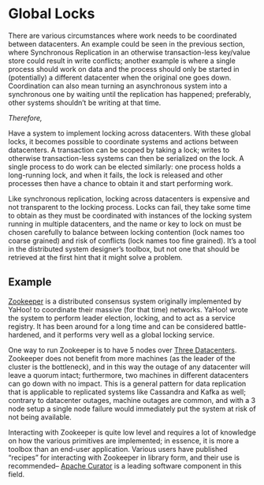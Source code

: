 Global Locks
===

There are various circumstances where work needs to be coordinated
between datacenters. An example could be seen in the previous section,
where Synchronous Replication in an otherwise transaction-less key/value
store could result in write conflicts; another example is where a single
process should work on data and the process should only be started in
(potentially) a different datacenter when the original one goes down.
Coordination can also mean turning an asynchronous system into a
synchronous one by waiting until the replication has happened;
preferably, other systems shouldn’t be writing at that time.

*Therefore,*

Have a system to implement locking across datacenters. With these global
locks, it becomes possible to coordinate systems and actions between
datacenters. A transaction can be scoped by taking a lock; writes to
otherwise transaction-less systems can then be serialized on the lock. A
single process to do work can be elected similarly: one process holds a
long-running lock, and when it fails, the lock is released and other
processes then have a chance to obtain it and start performing work.

Like synchronous replication, locking across datacenters is expensive
and not transparent to the locking process. Locks can fail, they take
some time to obtain as they must be coordinated with instances of the
locking system running in multiple datacenters, and the name or key to
lock on must be chosen carefully to balance between locking contention
(lock names too coarse grained) and risk of conflicts (lock names too
fine grained). It’s a tool in the distributed system designer’s toolbox,
but not one that should be retrieved at the first hint that it might
solve a problem.

Example
-------

[Zookeeper](https://zookeeper.apache.org/) is a distributed consensus system
originally implemented by YaHoo! to coordinate their massive (for that
time) networks. YaHoo! wrote the system to perform leader election,
locking, and to act as a service registry. It has been around for a long
time and can be considered battle-hardened, and it performs very well as
a global locking service.

One way to run Zookeeper is to have 5 nodes over [Three Datacenters](Three-Datacenters.md).
Zookeeper does not benefit from more machines (as the leader of the
cluster is the bottleneck), and in this way the outage of any datacenter
will leave a quorum intact; furthermore, two machines in different
datacenters can go down with no impact. This is a general pattern for
data replication that is applicable to replicated systems like Cassandra
and Kafka as well; contrary to datacenter outages, machine outages are
common, and with a 3 node setup a single node failure would immediately
put the system at risk of not being available.

Interacting with Zookeeper is quite low level and requires a lot of
knowledge on how the various primitives are implemented; in essence, it
is more a toolbox than an end-user application. Various users have
published “recipes” for interacting with Zookeeper in library form, and
their use is recommended– [Apache Curator](https://curator.apache.org/) is a leading
software component in this field.

